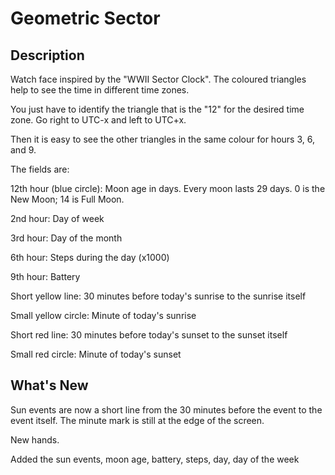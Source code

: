 # Geometric Sector

## Description

Watch face inspired by the "WWII Sector Clock".
The coloured triangles help to see the time in different time zones.

You just have to identify the triangle that is the "12" for the desired time zone. Go right to UTC-x and left to UTC+x.

Then it is easy to see the other triangles in the same colour for hours 3, 6, and 9.

The fields are:

12th hour (blue circle): Moon age in days. Every moon lasts 29 days. 0 is the New Moon; 14 is Full Moon.

2nd hour: Day of week

3rd hour: Day of the month

6th hour: Steps during the day (x1000)

9th hour: Battery

Short yellow line: 30 minutes before today's sunrise to the sunrise itself

Small yellow circle: Minute of today's sunrise

Short red line: 30 minutes before today's sunset to the sunset itself

Small red circle: Minute of today's sunset

## What's New

Sun events are now a short line from the 30 minutes before the event to the event itself. The minute mark is still at the edge of the screen.

New hands.

Added the sun events, moon age, battery, steps, day, day of the week